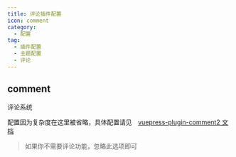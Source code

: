 ```yaml
---
title: 评论插件配置
icon: comment
category:
  - 配置
tag:
  - 插件配置
  - 主题配置
  - 评论
---
```


## comment

评论系统

配置因为复杂度在这里被省略，具体配置请见　[vuepress-plugin-comment2 文档][comment-config]

> 如果你不需要评论功能，忽略此选项即可

[comment-config]: https://vuepress-theme-hope.github.io/v2/comment/zh/config/
